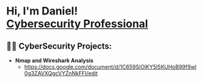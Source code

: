 <h1>Hi, I'm Daniel! <br/>  <a href="https://www.linkedin.com/in/daniel-solano-478373165/">Cybersecurity Professional</a>

<h2>👨‍💻 CyberSecurity Projects:</h2>

- <b>Nmap and Wireshark Analysis</b>
  - https://docs.google.com/document/d/1C659SiOIKY5I5KUHoB99f9wl0g3ZAVXQgcVYZnNkFFI/edit
  




<!--
**joshmadakor1/joshmadakor1** is a ✨ _special_ ✨ repository because its `README.md` (this file) appears on your GitHub profile.

Here are some ideas to get you started:

- 🔭 I’m currently working on ...
- 🌱 I’m currently learning ...
- 👯 I’m looking to collaborate on ...
- 🤔 I’m looking for help with ...
- 💬 Ask me about ...
- 📫 How to reach me: ...
- 😄 Pronouns: ...
- ⚡ Fun fact: ...
-->
